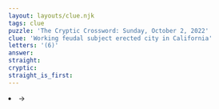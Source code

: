 ```yaml
---
layout: layouts/clue.njk
tags: clue
puzzle: 'The Cryptic Crossword: Sunday, October 2, 2022'
clue: 'Working feudal subject erected city in California'
letters: '(6)'
answer:
straight:
cryptic:
straight_is_first:
---
```

<li>→</li>